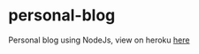 # personal-blog

Personal blog using NodeJs, view on heroku [here](https://mighty-garden-97633.herokuapp.com/)
